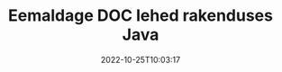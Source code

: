---
############################# Static ############################
layout: "auto-gen-merger"
date: 2022-10-25T10:03:17
draft: false
otherformats: docm docx dot dotm dotx epub html mht mhtml odp ods odt one otp ott pdf

############################# Head ############################
head_title: "Eemaldage DOC lehed rakenduses Java"
head_description: "Eemaldage või kustutage üks leht või lehtede kogum failist DOC rakenduses Java, muutes lehtede järjekorra ümber, kasutades dokumentide liitmise API-t."

############################# Header ############################
title: "Eemaldage DOC lehed rakenduses Java"
description: "Eemaldage DOC lehed, millel on paar rida Java koodi."
bg_image: "https://cms.admin.containerize.com/templates/aspose/App_Themes/V3/images/bg/header1.png"
bg_overlay: false
button:
    enable: true
    icon: "fas fa-arrow-down"
    label: "Laadige alla tasuta prooviversioon"
    link: "https://downloads.groupdocs.com/merger/java"

############################# SubMenu ############################
submenu:
    enable: true

    left:
        img_alt: "GroupDocs.Merger for Java"
        image: "https://cms.admin.containerize.com/templates/groupdocs/images/product-logos/90x90-noborder/groupdocs-merger-java.png"
        product: "GroupDocs.Merger"
        platform: "Java"

    middle:
        button:

            # button loop
            - link: "https://apireference.groupdocs.com/merger/java"
              text: "API viide"

            # button loop
            - link: "https://github.com/groupdocs-merger"
              text: "Koodi näited"

            # button loop
            - link: "https://products.groupdocs.app/merger/family"
              text: "Reaalajas demod"

            # button loop
            - link: "https://purchase.groupdocs.com/pricing/merger/java"
              text: "Hinnakujundus"

    right:
        link_download: "https://downloads.groupdocs.com/merger"
        link_learn: "https://docs.groupdocs.com/merger/java"
        link_buy: "https://purchase.groupdocs.com"

############################# About ############################
about:
    enable: true
    title: "Teave toote GroupDocs.Merger for Java API kohta"
    content: |
        [GroupDocs.Merger for Java](/et/merger/java/) pakub lihtsat lahendust mitmesuguste dokumendivormingute, sealhulgas PDF, Microsoft Office (Word, Excel, PowerPoint) turvaliseks liitmiseks ja jagamiseks , OneNote), OpenDocument, HTML, pildid ja paljud teised rakenduses Java. Lisades vaid mõne koodirea, saate teha mitmeid dokumenditoiminguid, nagu teisaldamine, eemaldamine, pööramine, vahetamine, eraldamine või lehtede orientatsiooni muutmine dokumentides. Dokumentide ühendamise API toetab ka dokumendi lehtede eelvaate kuvamist pildina, et analüüsida dokumendi struktuuri, vormingut ja lehe sisu.
        
        GroupDocs.Merger API on õige valik ettevõtete lahendustele, mis vajavad faililehe eemaldamise funktsioone. Neid API-sid toetavad hästi kõik suuremad operatsioonisüsteemid ja platvormid, sealhulgas J2SE 7.0 (1.7), J2SE 8.0 (1.8), Java 10.

############################# Steps ############################
steps:
    enable: true
    title_left: "Eemaldage DOC faililehed tootest Java"
    content_left: |
        [GroupDocs.Merger for Java](/et/merger/java/) muudab Java arendajatel lihtsaks ühe või mitme konkreetse lehe kustutamise DOC-st faili, rakendades mõnda lihtsat sammu.
        
        * Initsialiseerige **RemoveOptions** eemaldatavate lehtede numbritega.
        * Looge **Merger** uus eksemplar ja edastage lähtedokumendi tee konstruktori parameetrina.
        * Helistage käsule **removePages** ja edastage objekt **RemoveOptions**.
        * Helistage käsule **save** ja määrake tulemuseks oleva dokumendi salvestamise failitee.

    title_right: "Nõuded süsteemile"
    content_right: |
        GroupDocs.Merger for Java API-sid toetavad kõik suuremad platvormid ja operatsioonisüsteemid. Enne alloleva koodi käivitamist veenduge, et teie süsteemi on installitud järgmised eeltingimused.

        * Operatsioonisüsteemid: Microsoft Windows, Linux, MacOS
        * Arenduskeskkonnad: NetBeans, IntelliJ IDEA, Eclipse
        * Raamistikud: J2SE 7.0 (1.7), J2SE 8.0 (1.8), Java 10
        * Laadige alla toote GroupDocs.Merger for Java uusim versioon saidilt [Maven](https://repository.groupdocs.com/webapp/#/artifacts/browse/tree/General/repo/com/groupdocs/groupdocs-merger)
         
    code: |
     {{% merger/additional-styles %}}
     {{< merger/code-merger title="Kuidas eemaldada DOC faililehte, kasutades Java näitekoodi">}}

        ```java    
        // Eemaldage faili DOC lehed, kasutades GroupDocs.Merger API-t
        // Initsialiseerige RemoveOptions klass valitud leheküljenumbritega
        RemoveOptions removeOptions = new RemoveOptions(new int[] { 3, 6 });

        // Ühinemise käivitamine sisenddokumendiga DOC
        Merger merger = new Merger("input.doc");

        // Kutsuge meetod removePages ja edastage sellele objekt RemoveOptions
        merger.removePages(removeOptions);
    
        // Helistage salvestamismeetodile ja edastage soovitud failitee väljunddokumendi salvestamiseks
        merger.save("output.doc");
        ```
     {{< /merger/code-merger >}}

############################# Demos ############################
demos:
    enable: true
    title: "Reaalajas demod – eemaldage DOC veebilehed"
    content: |
       Eemaldage kohe DOC faililehed, külastades veebisaiti [GroupDocs.Merger Live Demos](https://products.groupdocs.app/splitter/remove-pages/doc).
       Reaalajas demol on järgmised eelised.
        
############################# About Formats ############################
about_formats:
    enable: true

############################# More Formats ############################
more_formats:
    enable: true
    title: "Eemaldage lehed muudest dokumendivormingutest"
    content: |
        Java dokumenteerib failivormingute ja piltide ühendamise ja jagamise API. Eemaldage mõned populaarsed failivormingud, nagu allpool kirjeldatud.

############################# Back to top ###############################
back_to_top:
    enable: true
---